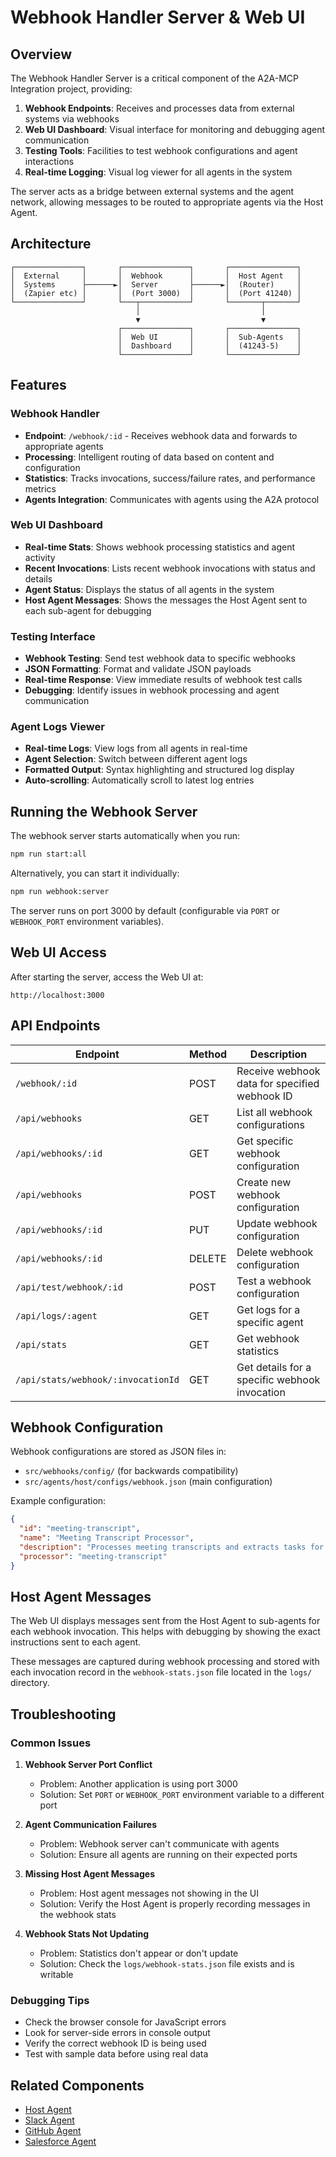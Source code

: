 # Webhook Handler Server & Web UI

## Overview

The Webhook Handler Server is a critical component of the A2A-MCP Integration project, providing:

1. **Webhook Endpoints**: Receives and processes data from external systems via webhooks
2. **Web UI Dashboard**: Visual interface for monitoring and debugging agent communication
3. **Testing Tools**: Facilities to test webhook configurations and agent interactions
4. **Real-time Logging**: Visual log viewer for all agents in the system

The server acts as a bridge between external systems and the agent network, allowing messages to be routed to appropriate agents via the Host Agent.

## Architecture

```
┌───────────────┐       ┌───────────────┐       ┌───────────────┐
│  External     │       │  Webhook      │       │  Host Agent   │
│  Systems      ├──────►│  Server       ├──────►│  (Router)     │
│  (Zapier etc) │       │  (Port 3000)  │       │  (Port 41240) │
└───────────────┘       └───┬───────────┘       └───────┬───────┘
                            │                           │
                            ▼                           ▼
                        ┌───────────────┐       ┌───────────────┐
                        │  Web UI       │       │  Sub-Agents   │
                        │  Dashboard    │       │  (41243-5)    │
                        └───────────────┘       └───────────────┘
```

## Features

### Webhook Handler

- **Endpoint**: `/webhook/:id` - Receives webhook data and forwards to appropriate agents
- **Processing**: Intelligent routing of data based on content and configuration
- **Statistics**: Tracks invocations, success/failure rates, and performance metrics
- **Agents Integration**: Communicates with agents using the A2A protocol

### Web UI Dashboard

- **Real-time Stats**: Shows webhook processing statistics and agent activity
- **Recent Invocations**: Lists recent webhook invocations with status and details
- **Agent Status**: Displays the status of all agents in the system
- **Host Agent Messages**: Shows the messages the Host Agent sent to each sub-agent for debugging

### Testing Interface

- **Webhook Testing**: Send test webhook data to specific webhooks
- **JSON Formatting**: Format and validate JSON payloads
- **Real-time Response**: View immediate results of webhook test calls
- **Debugging**: Identify issues in webhook processing and agent communication

### Agent Logs Viewer

- **Real-time Logs**: View logs from all agents in real-time
- **Agent Selection**: Switch between different agent logs
- **Formatted Output**: Syntax highlighting and structured log display
- **Auto-scrolling**: Automatically scroll to latest log entries

## Running the Webhook Server

The webhook server starts automatically when you run:

```bash
npm run start:all
```

Alternatively, you can start it individually:

```bash
npm run webhook:server
```

The server runs on port 3000 by default (configurable via `PORT` or `WEBHOOK_PORT` environment variables).

## Web UI Access

After starting the server, access the Web UI at:

```
http://localhost:3000
```

## API Endpoints

| Endpoint | Method | Description |
|----------|--------|-------------|
| `/webhook/:id` | POST | Receive webhook data for specified webhook ID |
| `/api/webhooks` | GET | List all webhook configurations |
| `/api/webhooks/:id` | GET | Get specific webhook configuration |
| `/api/webhooks` | POST | Create new webhook configuration |
| `/api/webhooks/:id` | PUT | Update webhook configuration |
| `/api/webhooks/:id` | DELETE | Delete webhook configuration |
| `/api/test/webhook/:id` | POST | Test a webhook configuration |
| `/api/logs/:agent` | GET | Get logs for a specific agent |
| `/api/stats` | GET | Get webhook statistics |
| `/api/stats/webhook/:invocationId` | GET | Get details for a specific webhook invocation |

## Webhook Configuration

Webhook configurations are stored as JSON files in:
- `src/webhooks/config/` (for backwards compatibility)
- `src/agents/host/configs/webhook.json` (main configuration)

Example configuration:

```json
{
  "id": "meeting-transcript",
  "name": "Meeting Transcript Processor",
  "description": "Processes meeting transcripts and extracts tasks for different agents",
  "processor": "meeting-transcript"
}
```

## Host Agent Messages

The Web UI displays messages sent from the Host Agent to sub-agents for each webhook invocation. This helps with debugging by showing the exact instructions sent to each agent.

These messages are captured during webhook processing and stored with each invocation record in the `webhook-stats.json` file located in the `logs/` directory.

## Troubleshooting

### Common Issues

1. **Webhook Server Port Conflict**
   - Problem: Another application is using port 3000
   - Solution: Set `PORT` or `WEBHOOK_PORT` environment variable to a different port

2. **Agent Communication Failures**
   - Problem: Webhook server can't communicate with agents
   - Solution: Ensure all agents are running on their expected ports
   
3. **Missing Host Agent Messages**
   - Problem: Host agent messages not showing in the UI
   - Solution: Verify the Host Agent is properly recording messages in the webhook stats

4. **Webhook Stats Not Updating**
   - Problem: Statistics don't appear or don't update
   - Solution: Check the `logs/webhook-stats.json` file exists and is writable

### Debugging Tips

- Check the browser console for JavaScript errors
- Look for server-side errors in console output
- Verify the correct webhook ID is being used
- Test with sample data before using real data

## Related Components

- [Host Agent](../agents/host/README.md)
- [Slack Agent](../agents/slack/README.md)
- [GitHub Agent](../agents/github/README.md) 
- [Salesforce Agent](../agents/salesforce/README.md) 